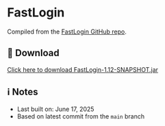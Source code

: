 # FastLogin
Compiled from the [FastLogin GitHub repo](https://github.com/games647/FastLogin).

## 🔽 Download
[Click here to download FastLogin-1.12-SNAPSHOT.jar](./FastLogin-1.12-SNAPSHOT.jar)

## ℹ️ Notes
- Last built on: June 17, 2025
- Based on latest commit from the `main` branch
